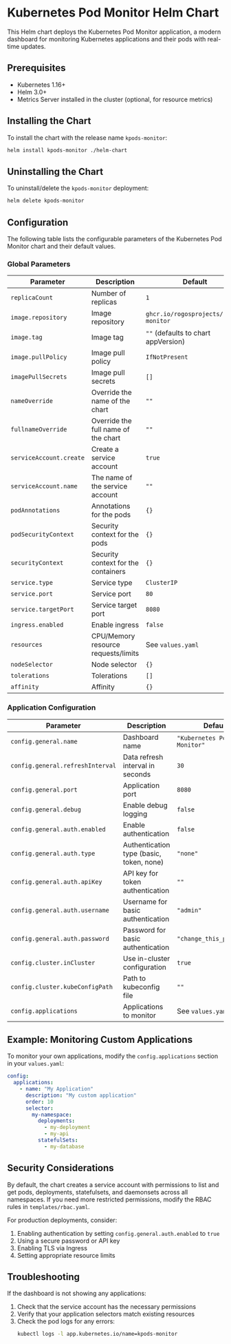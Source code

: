 # Kubernetes Pod Monitor Helm Chart

This Helm chart deploys the Kubernetes Pod Monitor application, a modern dashboard for monitoring Kubernetes applications and their pods with real-time updates.

## Prerequisites

- Kubernetes 1.16+
- Helm 3.0+
- Metrics Server installed in the cluster (optional, for resource metrics)

## Installing the Chart

To install the chart with the release name `kpods-monitor`:

```bash
helm install kpods-monitor ./helm-chart
```

## Uninstalling the Chart

To uninstall/delete the `kpods-monitor` deployment:

```bash
helm delete kpods-monitor
```

## Configuration

The following table lists the configurable parameters of the Kubernetes Pod Monitor chart and their default values.

### Global Parameters

| Parameter                 | Description                                     | Default                        |
|---------------------------|-------------------------------------------------|--------------------------------|
| `replicaCount`            | Number of replicas                              | `1`                            |
| `image.repository`        | Image repository                                | `ghcr.io/rogosprojects/kpods-monitor` |
| `image.tag`               | Image tag                                       | `""` (defaults to chart appVersion) |
| `image.pullPolicy`        | Image pull policy                               | `IfNotPresent`                 |
| `imagePullSecrets`        | Image pull secrets                              | `[]`                           |
| `nameOverride`            | Override the name of the chart                  | `""`                           |
| `fullnameOverride`        | Override the full name of the chart             | `""`                           |
| `serviceAccount.create`   | Create a service account                        | `true`                         |
| `serviceAccount.name`     | The name of the service account                 | `""`                           |
| `podAnnotations`          | Annotations for the pods                        | `{}`                           |
| `podSecurityContext`      | Security context for the pods                   | `{}`                           |
| `securityContext`         | Security context for the containers             | `{}`                           |
| `service.type`            | Service type                                    | `ClusterIP`                    |
| `service.port`            | Service port                                    | `80`                           |
| `service.targetPort`      | Service target port                             | `8080`                         |
| `ingress.enabled`         | Enable ingress                                  | `false`                        |
| `resources`               | CPU/Memory resource requests/limits             | See `values.yaml`              |
| `nodeSelector`            | Node selector                                   | `{}`                           |
| `tolerations`             | Tolerations                                     | `[]`                           |
| `affinity`                | Affinity                                        | `{}`                           |

### Application Configuration

| Parameter                                  | Description                                     | Default                        |
|--------------------------------------------|-------------------------------------------------|--------------------------------|
| `config.general.name`                      | Dashboard name                                  | `"Kubernetes Pod Monitor"`     |
| `config.general.refreshInterval`           | Data refresh interval in seconds                | `30`                           |
| `config.general.port`                      | Application port                                | `8080`                         |
| `config.general.debug`                     | Enable debug logging                            | `false`                        |
| `config.general.auth.enabled`              | Enable authentication                           | `false`                        |
| `config.general.auth.type`                 | Authentication type (basic, token, none)        | `"none"`                       |
| `config.general.auth.apiKey`               | API key for token authentication                | `""`                           |
| `config.general.auth.username`             | Username for basic authentication               | `"admin"`                      |
| `config.general.auth.password`             | Password for basic authentication               | `"change_this_password"`       |
| `config.cluster.inCluster`                 | Use in-cluster configuration                    | `true`                         |
| `config.cluster.kubeConfigPath`            | Path to kubeconfig file                         | `""`                           |
| `config.applications`                      | Applications to monitor                         | See `values.yaml`              |

## Example: Monitoring Custom Applications

To monitor your own applications, modify the `config.applications` section in your `values.yaml`:

```yaml
config:
  applications:
    - name: "My Application"
      description: "My custom application"
      order: 10
      selector:
        my-namespace:
          deployments:
            - my-deployment
            - my-api
          statefulSets:
            - my-database
```

## Security Considerations

By default, the chart creates a service account with permissions to list and get pods, deployments, statefulsets, and daemonsets across all namespaces. If you need more restricted permissions, modify the RBAC rules in `templates/rbac.yaml`.

For production deployments, consider:

1. Enabling authentication by setting `config.general.auth.enabled` to `true`
2. Using a secure password or API key
3. Enabling TLS via Ingress
4. Setting appropriate resource limits

## Troubleshooting

If the dashboard is not showing any applications:

1. Check that the service account has the necessary permissions
2. Verify that your application selectors match existing resources
3. Check the pod logs for any errors:
   ```bash
   kubectl logs -l app.kubernetes.io/name=kpods-monitor
   ```
